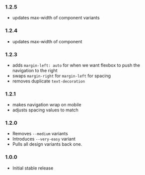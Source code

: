 ### 1.2.5

- updates max-width of component variants

### 1.2.4

- updates max-width of component

### 1.2.3

- adds `margin-left: auto` for when we want flexbox to push the navigation to the right
- swaps `margin-right` for `margin-left` for spacing
- removes duplicate `text-decoration`

### 1.2.1

- makes navigation wrap on mobile
- adjusts spacing values to match

### 1.2.0

- Removes `--medium` variants
- Introduces `--very-easy` variant
- Pulls all design variants back one.

### 1.0.0

- Initial stable release
